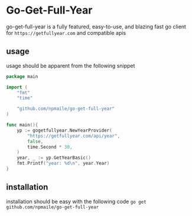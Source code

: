 # Go-Get-Full-Year
go-get-full-year is a fully featured, easy-to-use, and blazing fast go client for `https://getfullyear.com` and compatible apis

## usage

usage should be apparent from the following snippet

```go
package main

import (
	"fmt"
	"time"

	"github.com/npmaile/go-get-full-year"
)

func main(){
	yp := gogetfullyear.NewYearProvider(
		"https://getfullyear.com/api/year",
		false,
		time.Second * 30,
	)
	year, _ := yp.GetYearBasic()
	fmt.Printf("year: %d\n", year.Year)
}
```

## installation

installation should be easy with the following code
`go get github.com/npmaile/go-get-full-year`
